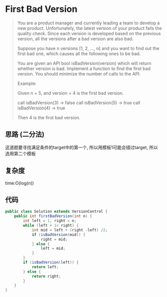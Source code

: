 # First Bad Version

> You are a product manager and currently leading a team to develop a new product. Unfortunately, the latest version of your product fails the quality check. Since each version is developed based on the previous version, all the versions after a bad version are also bad.
> 
> Suppose you have n versions [1, 2, ..., n] and you want to find out the first bad one, which causes all the following ones to be bad.
> 
> You are given an API bool isBadVersion(version) which will return whether version is bad. Implement a function to find the first bad version. You should minimize the number of calls to the API.
> 
> Example:
> 
> Given n = 5, and version = 4 is the first bad version.
> 
> call isBadVersion(3) -> false
> call isBadVersion(5) -> true
> call isBadVersion(4) -> true
> 
> Then 4 is the first bad version. 

## 思路 (二分法)
这道题要寻找满足条件的target中的第一个, 所以用模板1可能会错过target, 所以选用第二个模板
## 复杂度
time:O(log(n))
## 代码
```java
public class Solution extends VersionControl {
    public int firstBadVersion(int n) {
        int left = 1, right = n;
        while (left + 1< right) {
            int mid = left + (right -left) /2;
            if (isBadVersion(mid)) {
                right = mid;
            } else {
                left = mid;
            }
        }
        if (isBadVersion(left)) {
            return left;
        } else {
            return right;
        }
    }
}

```
